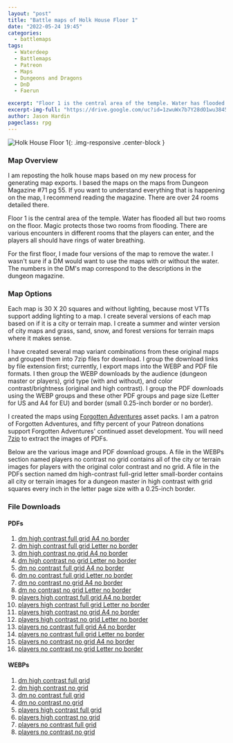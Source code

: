 ```yaml
---
layout: "post"
title: "Battle maps of Holk House Floor 1"
date: "2022-05-24 19:45"
categories:
  - battlemaps
tags:
  - Waterdeep
  - Battlemaps
  - Patreon
  - Maps
  - Dungeons and Dragons
  - DnD
  - Faerun

excerpt: "Floor 1 is the central area of the temple. Water has flooded all but two rooms on the floor. Magic protects those two rooms from flooding. There are various encounters in different rooms that the players can enter, and the players all should have rings of water breathing."
excerpt-img-full: "https://drive.google.com/uc?id=1zwuWx7b7Y28dO1wu3845BGiAIsdkS7Nv"
author: Jason Hardin
pageclass: rpg
---
```


![Holk House Floor 1](https://drive.google.com/uc?id=1zwuWx7b7Y28dO1wu3845BGiAIsdkS7Nv){: .img-responsive .center-block }

### Map Overview

I am reposting the holk house maps based on my new process for generating map exports. I based the maps on the maps from Dungeon Magazine #71 pg 55. If you want to understand everything that is happening on the map, I recommend reading the magazine. There are over 24 rooms detailed there.

Floor 1 is the central area of the temple. Water has flooded all but two rooms on the floor. Magic protects those two rooms from flooding. There are various encounters in different rooms that the players can enter, and the players all should have rings of water breathing.

For the first floor, I made four versions of the map to remove the water. I wasn't sure if a DM would want to use the maps with or without the water. The numbers in the DM's map correspond to the descriptions in the dungeon magazine.

### Map Options

Each map is 30 X 20 squares and without lighting, because most VTTs support adding lighting to a map. I create several versions of each map based on if it is a city or terrain map. I create a summer and winter version of city maps and grass, sand, snow, and forest versions for terrain maps where it makes sense.

I have created several map variant combinations from these original maps and grouped them into 7zip files for download. I group the download links by file extension first; currently, I export maps into the WEBP and PDF file formats. I then group the WEBP downloads by the audience (dungeon master or players), grid type (with and without), and color contrast/brightness (original and high contrast). I group the PDF downloads using the WEBP groups and these other PDF groups and page size (Letter for US and A4 for EU) and border (small 0.25-inch border or no border).

I created the maps using [Forgotten Adventures](https://www.patreon.com/forgottenadventures/) asset packs. I am a patron of Forgotten Adventures, and fifty percent of your Patreon donations support Forgotten Adventures' continued asset development. You will need [7zip](https://www.7-zip.org) to extract the images of PDFs.

Below are the various image and PDF download groups. A file in the WEBPs section named players no contrast no grid contains all of the city or terrain images for players with the original color contrast and no grid. A file in the PDFs section named dm high-contrast full-grid letter small-border contains all city or terrain images for a dungeon master in high contrast with grid squares every inch in the letter page size with a 0.25-inch border.

### File Downloads

#### PDFs

1. [dm high contrast full grid A4 no border](https://dtr.jasonhardin.com/X9zu)
1. [dm high contrast full grid Letter no border](https://dtr.jasonhardin.com/hoju)
1. [dm high contrast no grid A4 no border](https://dtr.jasonhardin.com/deiF)
1. [dm high contrast no grid Letter no border](https://dtr.jasonhardin.com/53pF)
1. [dm no contrast full grid A4 no border](https://dtr.jasonhardin.com/6tzK)
1. [dm no contrast full grid Letter no border](https://dtr.jasonhardin.com/7p5v)
1. [dm no contrast no grid A4 no border](https://dtr.jasonhardin.com/kKT3)
1. [dm no contrast no grid Letter no border](https://dtr.jasonhardin.com/VCcN)
1. [players high contrast full grid A4 no border](https://dtr.jasonhardin.com/4Q77)
1. [players high contrast full grid Letter no border](https://dtr.jasonhardin.com/211T)
1. [players high contrast no grid A4 no border](https://dtr.jasonhardin.com/GhhJ)
1. [players high contrast no grid Letter no border](https://dtr.jasonhardin.com/K4ND)
1. [players no contrast full grid A4 no border](https://dtr.jasonhardin.com/boH6)
1. [players no contrast full grid Letter no border](https://dtr.jasonhardin.com/8Z4Y)
1. [players no contrast no grid A4 no border](https://dtr.jasonhardin.com/4jcH)
1. [players no contrast no grid Letter no border](https://dtr.jasonhardin.com/qhLh)

#### WEBPs

1. [dm high contrast full grid](https://dtr.jasonhardin.com/aF6A)
1. [dm high contrast no grid](https://dtr.jasonhardin.com/1jvy)
1. [dm no contrast full grid](https://dtr.jasonhardin.com/zKs8)
1. [dm no contrast no grid](https://dtr.jasonhardin.com/muB7)
1. [players high contrast full grid](https://dtr.jasonhardin.com/cCRV)
1. [players high contrast no grid](https://dtr.jasonhardin.com/Smyr)
1. [players no contrast full grid](https://dtr.jasonhardin.com/nphB)
1. [players no contrast no grid](https://dtr.jasonhardin.com/C66u)
